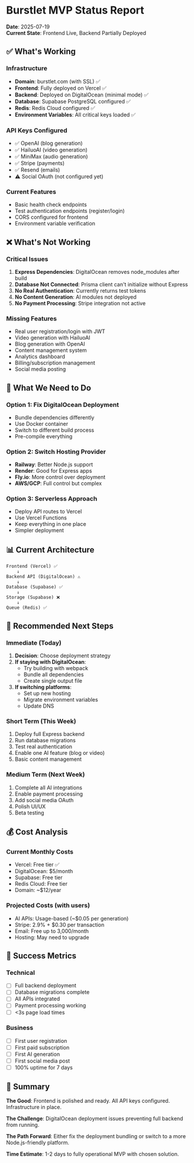 # Burstlet MVP Status Report

**Date**: 2025-07-19  
**Current State**: Frontend Live, Backend Partially Deployed

## ✅ What's Working

### Infrastructure
- **Domain**: burstlet.com (with SSL) ✅
- **Frontend**: Fully deployed on Vercel ✅
- **Backend**: Deployed on DigitalOcean (minimal mode) ✅
- **Database**: Supabase PostgreSQL configured ✅
- **Redis**: Redis Cloud configured ✅
- **Environment Variables**: All critical keys loaded ✅

### API Keys Configured
- ✅ OpenAI (blog generation)
- ✅ HailuoAI (video generation)
- ✅ MiniMax (audio generation)
- ✅ Stripe (payments)
- ✅ Resend (emails)
- ⚠️ Social OAuth (not configured yet)

### Current Features
- Basic health check endpoints
- Test authentication endpoints (register/login)
- CORS configured for frontend
- Environment variable verification

## ❌ What's Not Working

### Critical Issues
1. **Express Dependencies**: DigitalOcean removes node_modules after build
2. **Database Not Connected**: Prisma client can't initialize without Express
3. **No Real Authentication**: Currently returns test tokens
4. **No Content Generation**: AI modules not deployed
5. **No Payment Processing**: Stripe integration not active

### Missing Features
- Real user registration/login with JWT
- Video generation with HailuoAI
- Blog generation with OpenAI
- Content management system
- Analytics dashboard
- Billing/subscription management
- Social media posting

## 🔧 What We Need to Do

### Option 1: Fix DigitalOcean Deployment
- Bundle dependencies differently
- Use Docker container
- Switch to different build process
- Pre-compile everything

### Option 2: Switch Hosting Provider
- **Railway**: Better Node.js support
- **Render**: Good for Express apps
- **Fly.io**: More control over deployment
- **AWS/GCP**: Full control but complex

### Option 3: Serverless Approach
- Deploy API routes to Vercel
- Use Vercel Functions
- Keep everything in one place
- Simpler deployment

## 📊 Current Architecture

```
Frontend (Vercel) ✅
    ↓
Backend API (DigitalOcean) ⚠️
    ↓
Database (Supabase) ✅
    ↓
Storage (Supabase) ❌
    ↓
Queue (Redis) ✅
```

## 🎯 Recommended Next Steps

### Immediate (Today)
1. **Decision**: Choose deployment strategy
2. **If staying with DigitalOcean**: 
   - Try building with webpack
   - Bundle all dependencies
   - Create single output file
3. **If switching platforms**:
   - Set up new hosting
   - Migrate environment variables
   - Update DNS

### Short Term (This Week)
1. Deploy full Express backend
2. Run database migrations
3. Test real authentication
4. Enable one AI feature (blog or video)
5. Basic content management

### Medium Term (Next Week)
1. Complete all AI integrations
2. Enable payment processing
3. Add social media OAuth
4. Polish UI/UX
5. Beta testing

## 💰 Cost Analysis

### Current Monthly Costs
- Vercel: Free tier ✅
- DigitalOcean: $5/month
- Supabase: Free tier
- Redis Cloud: Free tier
- Domain: ~$12/year

### Projected Costs (with users)
- AI APIs: Usage-based (~$0.05 per generation)
- Stripe: 2.9% + $0.30 per transaction
- Email: Free up to 3,000/month
- Hosting: May need to upgrade

## 🚀 Success Metrics

### Technical
- [ ] Full backend deployment
- [ ] Database migrations complete
- [ ] All APIs integrated
- [ ] Payment processing working
- [ ] <3s page load times

### Business
- [ ] First user registration
- [ ] First paid subscription
- [ ] First AI generation
- [ ] First social media post
- [ ] 100% uptime for 7 days

## 📝 Summary

**The Good**: Frontend is polished and ready. All API keys configured. Infrastructure in place.

**The Challenge**: DigitalOcean deployment issues preventing full backend from running.

**The Path Forward**: Either fix the deployment bundling or switch to a more Node.js-friendly platform.

**Time Estimate**: 1-2 days to fully operational MVP with chosen solution.